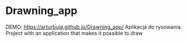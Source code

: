 # Drawning_app
DEMO: https://arturbuja.github.io/Drawning_app/
Aplikacja do rysowania. 
Project with an application that makes it possible to draw
